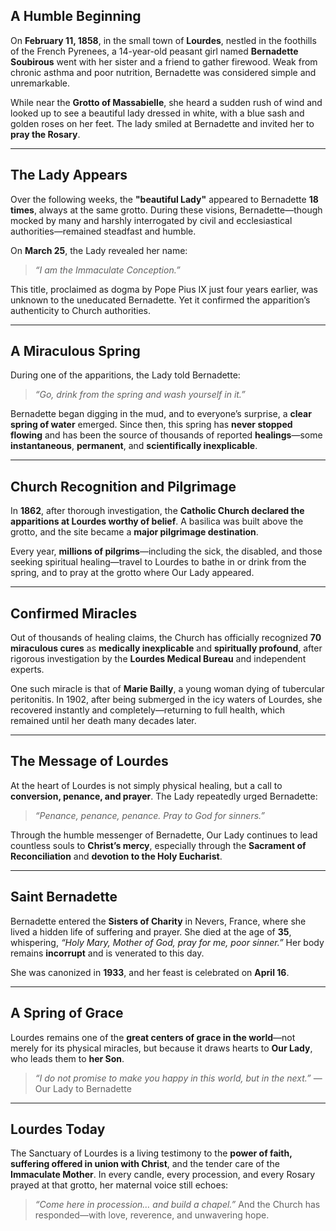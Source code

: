 ## A Humble Beginning

On **February 11, 1858**, in the small town of **Lourdes**, nestled in the foothills of the French Pyrenees, a 14-year-old peasant girl named **Bernadette Soubirous** went with her sister and a friend to gather firewood. Weak from chronic asthma and poor nutrition, Bernadette was considered simple and unremarkable.

While near the **Grotto of Massabielle**, she heard a sudden rush of wind and looked up to see a beautiful lady dressed in white, with a blue sash and golden roses on her feet. The lady smiled at Bernadette and invited her to **pray the Rosary**.

---

## The Lady Appears

Over the following weeks, the **"beautiful Lady"** appeared to Bernadette **18 times**, always at the same grotto. During these visions, Bernadette—though mocked by many and harshly interrogated by civil and ecclesiastical authorities—remained steadfast and humble.

On **March 25**, the Lady revealed her name:

> *“I am the Immaculate Conception.”*

This title, proclaimed as dogma by Pope Pius IX just four years earlier, was unknown to the uneducated Bernadette. Yet it confirmed the apparition’s authenticity to Church authorities.

---

## A Miraculous Spring

During one of the apparitions, the Lady told Bernadette:

> *“Go, drink from the spring and wash yourself in it.”*

Bernadette began digging in the mud, and to everyone’s surprise, a **clear spring of water** emerged. Since then, this spring has **never stopped flowing** and has been the source of thousands of reported **healings**—some **instantaneous**, **permanent**, and **scientifically inexplicable**.

---

## Church Recognition and Pilgrimage

In **1862**, after thorough investigation, the **Catholic Church declared the apparitions at Lourdes worthy of belief**. A basilica was built above the grotto, and the site became a **major pilgrimage destination**.

Every year, **millions of pilgrims**—including the sick, the disabled, and those seeking spiritual healing—travel to Lourdes to bathe in or drink from the spring, and to pray at the grotto where Our Lady appeared.

---

## Confirmed Miracles

Out of thousands of healing claims, the Church has officially recognized **70 miraculous cures** as **medically inexplicable** and **spiritually profound**, after rigorous investigation by the **Lourdes Medical Bureau** and independent experts.

One such miracle is that of **Marie Bailly**, a young woman dying of tubercular peritonitis. In 1902, after being submerged in the icy waters of Lourdes, she recovered instantly and completely—returning to full health, which remained until her death many decades later.

---

## The Message of Lourdes

At the heart of Lourdes is not simply physical healing, but a call to **conversion, penance, and prayer**. The Lady repeatedly urged Bernadette:

> *“Penance, penance, penance. Pray to God for sinners.”*

Through the humble messenger of Bernadette, Our Lady continues to lead countless souls to **Christ’s mercy**, especially through the **Sacrament of Reconciliation** and **devotion to the Holy Eucharist**.

---

## Saint Bernadette

Bernadette entered the **Sisters of Charity** in Nevers, France, where she lived a hidden life of suffering and prayer. She died at the age of **35**, whispering, *“Holy Mary, Mother of God, pray for me, poor sinner.”* Her body remains **incorrupt** and is venerated to this day.

She was canonized in **1933**, and her feast is celebrated on **April 16**.

---

## A Spring of Grace

Lourdes remains one of the **great centers of grace in the world**—not merely for its physical miracles, but because it draws hearts to **Our Lady**, who leads them to **her Son**.

> *“I do not promise to make you happy in this world, but in the next.”*
> —Our Lady to Bernadette

---

## Lourdes Today

The Sanctuary of Lourdes is a living testimony to the **power of faith, suffering offered in union with Christ**, and the tender care of the **Immaculate Mother**. In every candle, every procession, and every Rosary prayed at that grotto, her maternal voice still echoes:

> *“Come here in procession… and build a chapel.”*
> And the Church has responded—with love, reverence, and unwavering hope.
